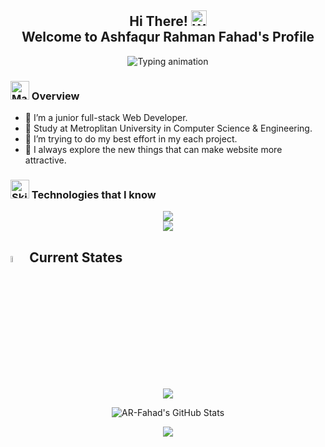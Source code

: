 <div align="center">
  <h2>
  Hi There! <img src="https://raw.githubusercontent.com/Tarikul-Islam-Anik/Animated-Fluent-Emojis/master/Emojis/Hand%20gestures/Waving%20Hand.png" alt="Waving Hand" width="25" height="25" />
    <br/>
    <span>Welcome to Ashfaqur Rahman Fahad's Profile</span>
</h2>
</div>

<div align="center">
 <img src="https://readme-typing-svg.herokuapp.com/?font=Righteous&size=35&color=00F0FF&center=true&vCenter=true&width=800&height=70&duration=4000&pause=2000&lines=Junior+full-stack+web+developer;From+Bangladesh" alt="Typing animation" />
</div>

### <img src="https://raw.githubusercontent.com/Tarikul-Islam-Anik/Telegram-Animated-Emojis/main/Objects/Magnifying%20Glass%20Tilted%20Left.webp" alt="Magnifying Glass Tilted Left" width="30" /> Overview

- 🔭 I’m a junior full-stack Web Developer.
- 🏫 Study at Metroplitan University in Computer Science & Engineering.
- 🤔 I’m trying to do my best effort in my each project.
- 👀 I always explore the new things that can make website more attractive.

### <img src="https://user-images.githubusercontent.com/74038190/212284087-bbe7e430-757e-4901-90bf-4cd2ce3e1852.gif" alt="Skills" width="30" /> Technologies that I know

<div align="center">
  <img src="https://skillicons.dev/icons?i=html,css,tailwind,react,js,mongodb,nodejs,git" />
  <br/>
  <img src="https://skillicons.dev/icons?i=firebase,express,ts,postgres,prisma,redux,c,cpp" />
</div>

## <img src="https://media1.giphy.com/media/v1.Y2lkPTc5MGI3NjExYzFhYzJkMmQ2MWQ3ZGY3MDhjZTE3MDI2Mzk3NzE1OWQyZTRlMmYwMCZjdD1z/iY8CRBdQXODJSCERIr/giphy.gif" width=5%> Current States

<p align="center">
<img src="http://github-profile-summary-cards.vercel.app/api/cards/profile-details?username=AR-Fahad&theme=dark" />
</p>
<p align="center">
<img src="https://github-readme-stats.vercel.app/api/top-langs/?username=AR-Fahad&theme=dark&show_icons=true&hide_border=true&layout=compact" alt="AR-Fahad's GitHub Stats" />
</p>
<p align="center">
<img src="http://github-profile-summary-cards.vercel.app/api/cards/productive-time?username=AR-Fahad&theme=dark&utcOffset=8" />
</p>
